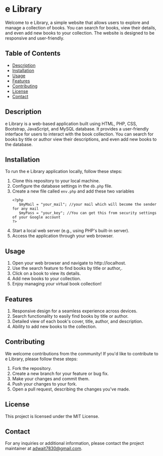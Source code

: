 # e Library

Welcome to e Library, a simple website that allows users to explore and manage a collection of books. You can search for books, view their details, and even add new books to your collection. The website is designed to be responsive and user-friendly.

## Table of Contents

- [Description](#description)
- [Installation](#installation)
- [Usage](#usage)
- [Features](#features)
- [Contributing](#contributing)
- [License](#license)
- [Contact](#contact)

## Description

e Library is a web-based application built using HTML, PHP, CSS, Bootstrap, JavaScript, and MySQL database. It provides a user-friendly interface for users to interact with the book collection. You can search for books by title or author view their descriptions, and even add new books to the database.

## Installation

To run the e Library application locally, follow these steps:

1. Clone this repository to your local machine.
2. Configure the database settings in the `db.php` file.
3. Create a new file called `env.php` and add these two variables
   ```
   <?php
      $myMail = "your_mail"; //your mail which will become the sender for any mail
      $myPass = "your_key"; //You can get this from security settings of your Google account
   ?>
   ```
5. Start a local web server (e.g., using PHP's built-in server).
6. Access the application through your web browser.

## Usage
1. Open your web browser and navigate to http://localhost.
2. Use the search feature to find books by title or author,.
3. Click on a book to view its details.
4. Add new books to your collection.
5. Enjoy managing your virtual book collection!

## Features
1. Responsive design for a seamless experience across devices.
2. Search functionality to easily find books by title or author.
3. Detailed view of each book's cover, title, author, and description.
4. Ability to add new books to the collection.

## Contributing
We welcome contributions from the community! If you'd like to contribute to e Library, please follow these steps:

1. Fork the repository.
2. Create a new branch for your feature or bug fix.
3. Make your changes and commit them.
4. Push your changes to your fork.
5. Open a pull request, describing the changes you've made.

## License
This project is licensed under the MIT License.

## Contact
For any inquiries or additional information, please contact the project maintainer at [adwait7830@gmail.com](mailto:adwait7830@gmail.com).



